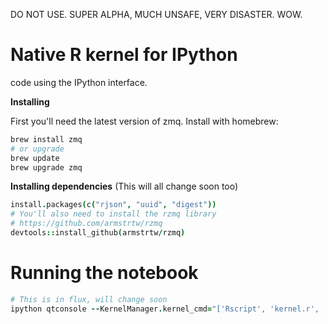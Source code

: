 DO NOT USE. SUPER ALPHA, MUCH UNSAFE, VERY DISASTER. WOW.

# Native R kernel for IPython
code using the IPython interface.

__Installing__

First you'll need the latest version of zmq. Install with homebrew:

```coffee
brew install zmq
# or upgrade
brew update
brew upgrade zmq
```

__Installing dependencies__ (This will all change soon too)

```coffee
install.packages(c("rjson", "uuid", "digest"))
# You'll also need to install the rzmq library
# https://github.com/armstrtw/rzmq
devtools::install_github(armstrtw/rzmq)
```

# Running the notebook

```coffee
# This is in flux, will change soon
ipython qtconsole --KernelManager.kernel_cmd="['Rscript', 'kernel.r', '{connection_file}']"
```
